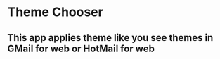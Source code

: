 <h1>Theme Chooser</h1>
<h2>This app applies theme like you see themes in GMail for web or HotMail for web </h2>